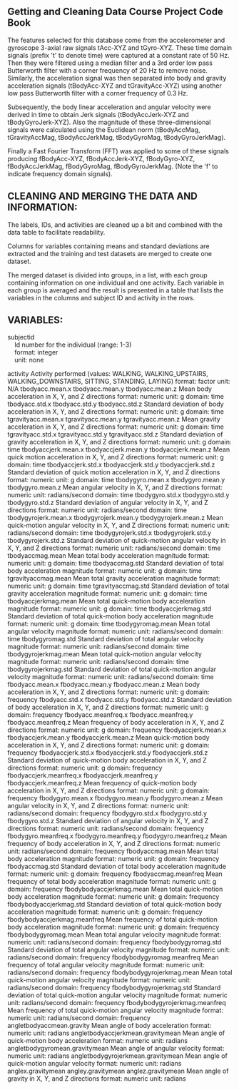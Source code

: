 ## Getting and Cleaning Data Course Project Code Book

The features selected for this database come from the accelerometer and gyroscope 3-axial raw signals tAcc-XYZ and tGyro-XYZ. These time domain signals (prefix 't' to denote time) were captured at a constant rate of 50 Hz. Then they were filtered using a median filter and a 3rd order low pass Butterworth filter with a corner frequency of 20 Hz to remove noise. Similarly, the acceleration signal was then separated into body and gravity acceleration signals (tBodyAcc-XYZ and tGravityAcc-XYZ) using another low pass Butterworth filter with a corner frequency of 0.3 Hz.

Subsequently, the body linear acceleration and angular velocity were derived in time to obtain Jerk signals (tBodyAccJerk-XYZ and tBodyGyroJerk-XYZ). Also the magnitude of these three-dimensional signals were calculated using the Euclidean norm (tBodyAccMag, tGravityAccMag, tBodyAccJerkMag, tBodyGyroMag, tBodyGyroJerkMag).

Finally a Fast Fourier Transform (FFT) was applied to some of these signals producing fBodyAcc-XYZ, fBodyAccJerk-XYZ, fBodyGyro-XYZ, fBodyAccJerkMag, fBodyGyroMag, fBodyGyroJerkMag. (Note the 'f' to indicate frequency domain signals).


CLEANING AND MERGING THE DATA AND INFORMATION:
----------------------------------------------

The labels, IDs, and activities are cleaned up a bit and combined with the data table
to facilitate readability.

Columns for variables containing means and standard deviations are extracted and the training and test
datasets are merged to create one dataset.

The merged dataset is divided into groups, in a list, with each group containing information on one
individual and one activity. Each variable in each group is averaged and the result is presented in a
table that lists the variables in the columns and subject ID and activity in the rows.


VARIABLES:
----------

subjectid  
&nbsp;&nbsp;&nbsp;&nbsp;Id number for the individual (range: 1-3)  
&nbsp;&nbsp;&nbsp;&nbsp;format: integer  
&nbsp;&nbsp;&nbsp;&nbsp;unit: none  

activity
	Activity performed (values: WALKING, WALKING_UPSTAIRS, WALKING_DOWNSTAIRS, SITTING, STANDING, LAYING)
	format: factor
	unit: N/A
tbodyacc.mean.x
tbodyacc.mean.y
tbodyacc.mean.z
	Mean body acceleration in X, Y, and Z directions
	format: numeric
	unit: g
	domain: time
tbodyacc.std.x
tbodyacc.std.y
tbodyacc.std.z
        Standard deviation of body acceleration in X, Y, and Z directions
        format: numeric
        unit: g
        domain: time
tgravityacc.mean.x
tgravityacc.mean.y
tgravityacc.mean.z
        Mean gravity acceleration in X, Y, and Z directions
        format: numeric
        unit: g
        domain: time
tgravityacc.std.x
tgravityacc.std.y
tgravityacc.std.z
        Standard deviation of gravity acceleration in X, Y, and Z directions
        format: numeric
        unit: g
        domain: time
tbodyaccjerk.mean.x
tbodyaccjerk.mean.y
tbodyaccjerk.mean.z
        Mean quick motion acceleration in X, Y, and Z directions
        format: numeric
        unit: g
        domain: time
tbodyaccjerk.std.x
tbodyaccjerk.std.y
tbodyaccjerk.std.z
        Standard deviation of quick motion acceleration in X, Y, and Z directions
        format: numeric
        unit: g
        domain: time
tbodygyro.mean.x
tbodygyro.mean.y
tbodygyro.mean.z
        Mean angular velocity in X, Y, and Z directions
        format: numeric
        unit: radians/second
        domain: time
tbodygyro.std.x
tbodygyro.std.y
tbodygyro.std.z
        Standard deviation of angular velocity in X, Y, and Z directions
        format: numeric
        unit: radians/second
        domain: time
tbodygyrojerk.mean.x
tbodygyrojerk.mean.y
tbodygyrojerk.mean.z
        Mean quick-motion angular velocity in X, Y, and Z directions
        format: numeric
        unit: radians/second
        domain: time
tbodygyrojerk.std.x
tbodygyrojerk.std.y
tbodygyrojerk.std.z
        Standard deviation of quick-motion angular velocity in X, Y, and Z directions
        format: numeric
        unit: radians/second
        domain: time
tbodyaccmag.mean
	Mean total body acceleration magnitude
        format: numeric
        unit: g
        domain: time
tbodyaccmag.std
        Standard deviation of total body acceleration magnitude
        format: numeric
        unit: g
        domain: time
tgravityaccmag.mean
        Mean total gravity acceleration magnitude
        format: numeric
        unit: g
        domain: time
tgravityaccmag.std
        Standard deviation of total gravity acceleration magnitude
        format: numeric
        unit: g
        domain: time
tbodyaccjerkmag.mean
        Mean total quick-motion body acceleration magnitude
        format: numeric
        unit: g
        domain: time
tbodyaccjerkmag.std
        Standard deviation of total quick-motion body acceleration magnitude
        format: numeric
        unit: g
        domain: time
tbodygyromag.mean
        Mean total angular velocity magnitude
        format: numeric
        unit: radians/second
        domain: time
tbodygyromag.std
        Standard deviation of total angular velocity magnitude
        format: numeric
        unit: radians/second
        domain: time
tbodygyrojerkmag.mean
        Mean total quick-motion angular velocity magnitude
        format: numeric
        unit: radians/second
        domain: time
tbodygyrojerkmag.std
        Standard deviation of total quick-motion angular velocity magnitude
        format: numeric
        unit: radians/second
        domain: time
fbodyacc.mean.x
fbodyacc.mean.y
fbodyacc.mean.z
        Mean body acceleration in X, Y, and Z directions
        format: numeric
        unit: g
        domain: frequency
fbodyacc.std.x
fbodyacc.std.y
fbodyacc.std.z
        Standard deviation of body acceleration in X, Y, and Z directions
        format: numeric
        unit: g
        domain: frequency
fbodyacc.meanfreq.x
fbodyacc.meanfreq.y
fbodyacc.meanfreq.z
        Mean frequency of body acceleration in X, Y, and Z directions
        format: numeric
        unit: g
        domain: frequency
fbodyaccjerk.mean.x
fbodyaccjerk.mean.y
fbodyaccjerk.mean.z
        Mean quick-motion body acceleration in X, Y, and Z directions
        format: numeric
        unit: g
        domain: frequency
fbodyaccjerk.std.x
fbodyaccjerk.std.y
fbodyaccjerk.std.z
        Standard deviation of quick-motion body acceleration in X, Y, and Z directions
        format: numeric
        unit: g
        domain: frequency
fbodyaccjerk.meanfreq.x
fbodyaccjerk.meanfreq.y
fbodyaccjerk.meanfreq.z
        Mean frequency of quick-motion body acceleration in X, Y, and Z directions
        format: numeric
        unit: g
        domain: frequency
fbodygyro.mean.x
fbodygyro.mean.y
fbodygyro.mean.z
        Mean angular velocity in X, Y, and Z directions
        format: numeric
        unit: radians/second
        domain: frequency
fbodygyro.std.x
fbodygyro.std.y
fbodygyro.std.z
        Standard deviation of angular velocity in X, Y, and Z directions
        format: numeric
        unit: radians/second
        domain: frequency
fbodygyro.meanfreq.x
fbodygyro.meanfreq.y
fbodygyro.meanfreq.z
        Mean frequency of body acceleration in X, Y, and Z directions
        format: numeric
        unit: radians/second
        domain: frequency
fbodyaccmag.mean
        Mean total body acceleration magnitude
        format: numeric
        unit: g
        domain: frequency
fbodyaccmag.std
        Standard deviation of total body acceleration magnitude
        format: numeric
        unit: g
        domain: frequency
fbodyaccmag.meanfreq
        Mean frequency of total body acceleration magnitude
        format: numeric
        unit: g
        domain: frequency
fbodybodyaccjerkmag.mean
        Mean total quick-motion body acceleration magnitude
        format: numeric
        unit: g
        domain: frequency
fbodybodyaccjerkmag.std
        Standard deviation of total quick-motion body acceleration magnitude
        format: numeric
        unit: g
        domain: frequency
fbodybodyaccjerkmag.meanfreq
        Mean frequency of total quick-motion body acceleration magnitude
        format: numeric
        unit: g
        domain: frequency
fbodybodygyromag.mean
        Mean total angular velocity magnitude
        format: numeric
        unit: radians/second
        domain: frequency
fbodybodygyromag.std
        Standard deviation of total angular velocity magnitude
        format: numeric
        unit: radians/second
        domain: frequency
fbodybodygyromag.meanfreq
        Mean frequency of total angular velocity magnitude
        format: numeric
        unit: radians/second
        domain: frequency
fbodybodygyrojerkmag.mean
        Mean total quick-motion angular velocity magnitude
        format: numeric
        unit: radians/second
        domain: frequency
fbodybodygyrojerkmag.std
        Standard deviation of total quick-motion angular velocity magnitude
        format: numeric
        unit: radians/second
        domain: frequency
fbodybodygyrojerkmag.meanfreq
        Mean frequency of total quick-motion angular velocity magnitude
        format: numeric
        unit: radians/second
        domain: frequency
angletbodyaccmean.gravity
	Mean angle of body acceleration
        format: numeric
      	unit: radians
angletbodyaccjerkmean.gravitymean
        Mean angle of quick-motion body acceleration
	format: numeric
	unit: radians
angletbodygyromean.gravitymean
	Mean angle of angular velocity
	format: numeric
	unit: radians
angletbodygyrojerkmean.gravitymean
	Mean angle of quick-motion angular velocity
	format: numeric
	unit: radians
anglex.gravitymean
angley.gravitymean
anglez.gravitymean
	Mean angle of gravity in X, Y, and Z directions
	format: numeric
	unit: radians
